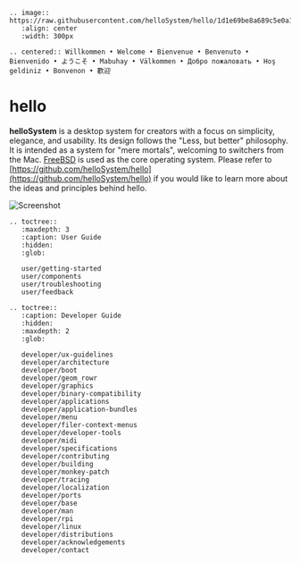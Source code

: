 ```eval_rst
.. image:: https://raw.githubusercontent.com/helloSystem/hello/1d1e69be8a689c5e0a176df821c14f0b49b241a4/branding/hello_variation.svg
   :align: center
   :width: 300px
```

```eval_rst
.. centered:: Willkommen • Welcome • Bienvenue • Benvenuto • Bienvenido • ようこそ • Mabuhay • Välkommen • Добро пожаловать • Hoş geldiniz • Bonvenon • 歡迎
```

# hello

__helloSystem__ is a desktop system for creators with a focus on simplicity, elegance, and usability. Its design follows the "Less, but better" philosophy. It is intended as a system for "mere mortals", welcoming to switchers from the Mac. [FreeBSD](https://www.freebsd.org/) is used as the core operating system. Please refer to [https://github.com/helloSystem/hello](https://github.com/helloSystem/hello) if you would like to learn more about the ideas and principles behind hello.

![Screenshot](https://raw.githubusercontent.com/helloSystem/hello/master/screenshots/20211219-desktop-0.7.png)

```eval_rst
.. toctree::
   :maxdepth: 3
   :caption: User Guide
   :hidden:
   :glob:

   user/getting-started
   user/components
   user/troubleshooting
   user/feedback
```

```eval_rst
.. toctree::
   :caption: Developer Guide
   :hidden:
   :maxdepth: 2
   :glob:

   developer/ux-guidelines
   developer/architecture
   developer/boot
   developer/geom_rowr
   developer/graphics
   developer/binary-compatibility
   developer/applications
   developer/application-bundles
   developer/menu
   developer/filer-context-menus
   developer/developer-tools
   developer/midi
   developer/specifications
   developer/contributing
   developer/building
   developer/monkey-patch
   developer/tracing
   developer/localization
   developer/ports
   developer/base
   developer/man
   developer/rpi
   developer/linux
   developer/distributions
   developer/acknowledgements
   developer/contact
```
